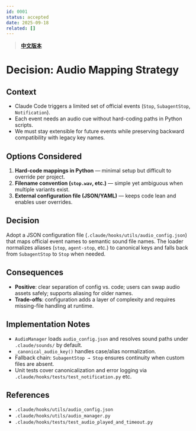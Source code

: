 ```yaml
---
id: 0001
status: accepted
date: 2025-09-18
related: []
---
```


> **[中文版本](./0001-audio-mapping_zh-TW.md)**

# Decision: Audio Mapping Strategy

## Context
- Claude Code triggers a limited set of official events (`Stop`, `SubagentStop`, `Notification`).
- Each event needs an audio cue without hard-coding paths in Python scripts.
- We must stay extensible for future events while preserving backward compatibility with legacy key names.

## Options Considered
1. **Hard-code mappings in Python** — minimal setup but difficult to override per project.
2. **Filename convention (`stop.wav`, etc.)** — simple yet ambiguous when multiple variants exist.
3. **External configuration file (JSON/YAML)** — keeps code lean and enables user overrides.

## Decision
Adopt a JSON configuration file (`.claude/hooks/utils/audio_config.json`) that maps official event names to semantic sound file names. The loader normalizes aliases (`stop`, `agent-stop`, etc.) to canonical keys and falls back from `SubagentStop` to `Stop` when needed.

## Consequences
- **Positive**: clear separation of config vs. code; users can swap audio assets safely; supports aliasing for older names.
- **Trade-offs**: configuration adds a layer of complexity and requires missing-file handling at runtime.

## Implementation Notes
- `AudioManager` loads `audio_config.json` and resolves sound paths under `.claude/sounds/` by default.
- `_canonical_audio_key()` handles case/alias normalization.
- Fallback chain: `SubagentStop → Stop` ensures continuity when custom files are absent.
- Unit tests cover canonicalization and error logging via `.claude/hooks/tests/test_notification.py` etc.

## References
- `.claude/hooks/utils/audio_config.json`
- `.claude/hooks/utils/audio_manager.py`
- `.claude/hooks/tests/test_audio_played_and_timeout.py`
